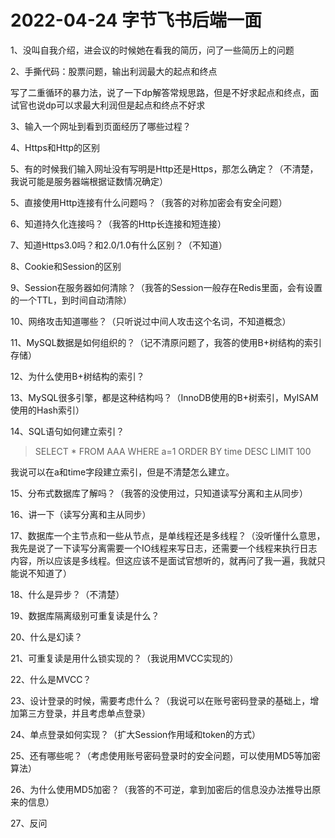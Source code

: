 # 2022-04-24 字节飞书后端一面

1、没叫自我介绍，进会议的时候她在看我的简历，问了一些简历上的问题

2、手撕代码：股票问题，输出利润最大的起点和终点

写了二重循环的暴力法，说了一下dp解答常规思路，但是不好求起点和终点，面试官也说dp可以求最大利润但是起点和终点不好求

3、输入一个网址到看到页面经历了哪些过程？

4、Https和Http的区别

5、有的时候我们输入网址没有写明是Http还是Https，那怎么确定？（不清楚，我说可能是服务器端根据证数情况确定）

5、直接使用Http连接有什么问题吗？（我答的对称加密会有安全问题）

6、知道持久化连接吗？（我答的Http长连接和短连接）

7、知道Https3.0吗？和2.0/1.0有什么区别？（不知道）

8、Cookie和Session的区别

9、Session在服务器如何清除？（我答的Session一般存在Redis里面，会有设置的一个TTL，到时间自动清除）

10、网络攻击知道哪些？（只听说过中间人攻击这个名词，不知道概念）

11、MySQL数据是如何组织的？（记不清原问题了，我答的使用B+树结构的索引存储）

12、为什么使用B+树结构的索引？

13、MySQL很多引擎，都是这种结构吗？（InnoDB使用的B+树索引，MyISAM使用的Hash索引）

14、SQL语句如何建立索引？

> SELECT * FROM AAA WHERE a=1 ORDER BY time DESC LIMIT 100

我说可以在a和time字段建立索引，但是不清楚怎么建立。

15、分布式数据库了解吗？（我答的没使用过，只知道读写分离和主从同步）

16、讲一下（读写分离和主从同步）

17、数据库一个主节点和一些从节点，是单线程还是多线程？（没听懂什么意思，我先是说了一下读写分离需要一个IO线程来写日志，还需要一个线程来执行日志内容，所以应该是多线程。但这应该不是面试官想听的，就再问了我一遍，我就只能说不知道了）

18、什么是异步？（不清楚）

19、数据库隔离级别可重复读是什么？

20、什么是幻读？

21、可重复读是用什么锁实现的？（我说用MVCC实现的）

22、什么是MVCC？

23、设计登录的时候，需要考虑什么？（我说可以在账号密码登录的基础上，增加第三方登录，并且考虑单点登录）

24、单点登录如何实现？（扩大Session作用域和token的方式）

25、还有哪些呢？（考虑使用账号密码登录时的安全问题，可以使用MD5等加密算法）

26、为什么使用MD5加密？（我答的不可逆，拿到加密后的信息没办法推导出原来的信息）

27、反问